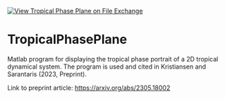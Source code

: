 [![View Tropical Phase Plane on File Exchange](https://www.mathworks.com/matlabcentral/images/matlab-file-exchange.svg)](https://se.mathworks.com/matlabcentral/fileexchange/131818-tropical-phase-plane)

# TropicalPhasePlane
Matlab program for displaying the tropical phase portrait of a 2D tropical dynamical system. The program is used and cited in Kristiansen and Sarantaris (2023, Preprint).

Link to preprint article: https://arxiv.org/abs/2305.18002
